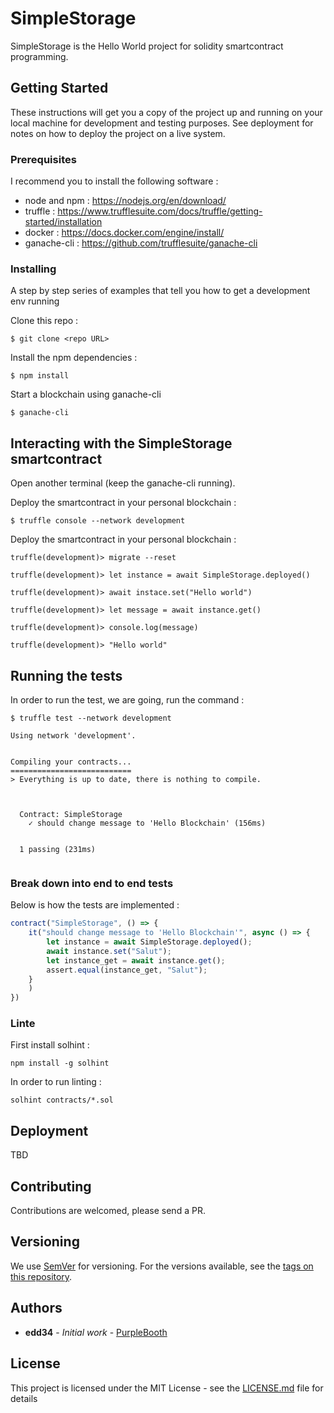 # SimpleStorage

SimpleStorage is the Hello World project for solidity smartcontract programming.

## Getting Started

These instructions will get you a copy of the project up and running on your local machine for development and testing purposes. See deployment for notes on how to deploy the project on a live system.

### Prerequisites

I recommend you to install the following software :
* node and npm : https://nodejs.org/en/download/
* truffle : https://www.trufflesuite.com/docs/truffle/getting-started/installation
* docker : https://docs.docker.com/engine/install/
* ganache-cli : https://github.com/trufflesuite/ganache-cli

### Installing

A step by step series of examples that tell you how to get a development env running

Clone this repo :

```
$ git clone <repo URL>
```

Install the npm dependencies :

```
$ npm install
```

Start a blockchain using ganache-cli

```
$ ganache-cli
```

## Interacting with the SimpleStorage smartcontract

Open another terminal (keep the ganache-cli running).

Deploy the smartcontract in your personal blockchain :

```
$ truffle console --network development
```

Deploy the smartcontract in your personal blockchain :

```
truffle(development)> migrate --reset

truffle(development)> let instance = await SimpleStorage.deployed()

truffle(development)> await instace.set("Hello world")

truffle(development)> let message = await instance.get()

truffle(development)> console.log(message)

truffle(development)> "Hello world"
```

## Running the tests

In order to run the test, we are going, run the command :

`$ truffle test --network development`

```
Using network 'development'.


Compiling your contracts...
===========================
> Everything is up to date, there is nothing to compile.



  Contract: SimpleStorage
    ✓ should change message to 'Hello Blockchain' (156ms)


  1 passing (231ms)


```

### Break down into end to end tests

Below is how the tests are implemented :

```typescript
contract("SimpleStorage", () => {
    it("should change message to 'Hello Blockchain'", async () => {
        let instance = await SimpleStorage.deployed();
        await instance.set("Salut");
        let instance_get = await instance.get();
        assert.equal(instance_get, "Salut");
    }
    )
})
```

### Linte

First install solhint :

```
npm install -g solhint
```

In order to run linting :

```
solhint contracts/*.sol
```

## Deployment

TBD

## Contributing

Contributions are welcomed, please send a PR.

## Versioning

We use [SemVer](http://semver.org/) for versioning. For the versions available, see the [tags on this repository](https://github.com/your/project/tags). 

## Authors

* **edd34** - *Initial work* - [PurpleBooth](https://github.com/edd34)

## License

This project is licensed under the MIT License - see the [LICENSE.md](LICENSE.md) file for details
